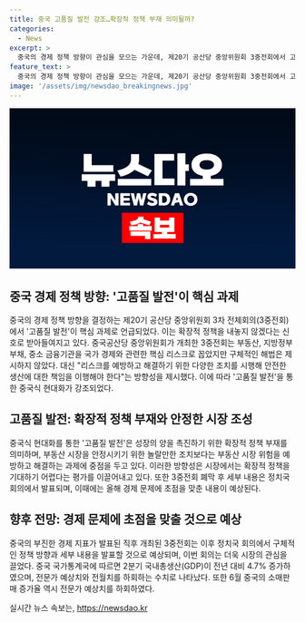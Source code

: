 ```yaml
---
title: 중국 고품질 발전 강조…확장적 정책 부재 의미될까?
categories:
  - News
excerpt: >
  중국의 경제 정책 방향이 관심을 모으는 가운데, 제20기 공산당 중앙위원회 3중전회에서 고품질 발전이 핵심 과제로 언급되었습니다. 이는 확장적 정책을 내놓지 않겠다는 신호로 해석되고 있습니다. 중국의 부동산, 지방정부 부채, 중소 금융기관을 핵심 리스크로 꼽았지만 구체적인 해법은 아직 제시되지 않았습니다. 이에 블룸버그 통신은 확장적 정책이 없다는 것을 강조했으며, 세부 내용은 이달 말 예정된 정치국 회의에서 공개될 것으로 예상됩니다. 이번 회의는 중국의 부진한 경제 지표가 발표된 직후 개막해 더욱 시장의 관심을 끌었습니다. (총 248자)
feature_text: >
  중국의 경제 정책 방향이 관심을 모으는 가운데, 제20기 공산당 중앙위원회 3중전회에서 고품질 발전이 핵심 과제로 언급되었습니다. 이는 확장적 정책을 내놓지 않겠다는 신호로 해석되고 있습니다. 중국의 부동산, 지방정부 부채, 중소 금융기관을 핵심 리스크로 꼽았지만 구체적인 해법은 아직 제시되지 않았습니다. 이에 블룸버그 통신은 확장적 정책이 없다는 것을 강조했으며, 세부 내용은 이달 말 예정된 정치국 회의에서 공개될 것으로 예상됩니다. 이번 회의는 중국의 부진한 경제 지표가 발표된 직후 개막해 더욱 시장의 관심을 끌었습니다. (총 248자)
image: '/assets/img/newsdao_breakingnews.jpg'
---
```


<p><img src="/assets/img/newsdao_breakingnews.jpg" alt="koreaapp 속보" /></p>

<h2 data-ke-size="size26">중국 경제 정책 방향: '고품질 발전'이 핵심 과제</h2>

<p data-ke-size="size16">중국의 경제 정책 방향을 결정하는 제20기 공산당 중앙위원회 3차 전체회의(3중전회)에서 '고품질 발전'이 핵심 과제로 언급되었다. 이는 확장적 정책을 내놓지 않겠다는 신호로 받아들여지고 있다. 중국공산당 중앙위원회가 개최한 3중전회는 부동산, 지방정부 부채, 중소 금융기관을 국가 경제와 관련한 핵심 리스크로 꼽았지만 구체적인 해법은 제시하지 않았다. 대신 "리스크를 예방하고 해결하기 위한 다양한 조치를 시행해 안전한 생산에 대한 책임을 이행해야 한다"는 방향성을 제시했다. 이에 따라 '고품질 발전'을 통한 중국식 현대화가 강조되었다.</p>

<h2 data-ke-size="size26">고품질 발전: 확장적 정책 부재와 안정한 시장 조성</h2>

<p data-ke-size="size16">중국식 현대화를 통한 '고품질 발전'은 성장의 양을 촉진하기 위한 확장적 정책 부재를 의미하며, 부동산 시장을 안정시키기 위한 놀랄만한 조치보다는 부동산 시장 위험을 예방하고 해결하는 과제에 중점을 두고 있다. 이러한 방향성은 시장에서는 확장적 정책을 기대하기 어렵다는 평가를 이끌어내고 있다. 또한 3중전회 폐막 후 세부 내용은 정치국 회의에서 발표되며, 이때에는 올해 경제 문제에 초점을 맞춘 내용이 예상된다.</p>

<h2 data-ke-size="size26">향후 전망: 경제 문제에 초점을 맞출 것으로 예상</h2>

<p data-ke-size="size16">중국의 부진한 경제 지표가 발표된 직후 개최된 3중전회는 이후 정치국 회의에서 구체적인 정책 방향과 세부 내용을 발표할 것으로 예상되며, 이번 회의는 더욱 시장의 관심을 끌었다. 중국 국가통계국에 따르면 2분기 국내총생산(GDP)이 전년 대비 4.7% 증가하였으며, 전문가 예상치와 전월치를 하회하는 수치로 나타났다. 또한 6월 중국의 소매판매 증가율 역시 전문가 예상치를 하회하였다.</p>
실시간 뉴스 속보는, <a href="https://newsdao.kr" rel="dofollow">https://newsdao.kr</a>



